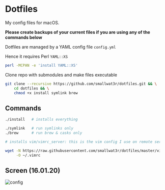 # Dotfiles  

My config files for macOS.  

**Please create backups of your current files if you are using any of the commands below**   

Dotfiles are managed by a YAML config file `config.yml`  

Hence it requires Perl `YAML::XS` 
```sh
perl -MCPAN -e 'install YAML::XS'
```

Clone repo with submodules and make files executable  
```sh
git clone --recursive https://github.com/smallwat3r/dotfiles.git && \
    cd dotfiles && \
    chmod +x install symlink brew
```

## Commands
```sh
./install   # installs everything

./symlink   # run symlinks only
./brew      # run brew & casks only
```
  
```sh
# installs vim/vimrc_server: this is the vim config I use on remote server (no plugins)

wget -N https://raw.githubusercontent.com/smallwat3r/dotfiles/master/vim/vimrc_server \
     -O ~/.vimrc
```

## Screen (16.01.20)
![config](https://i.imgur.com/PPT0BII.png)  
